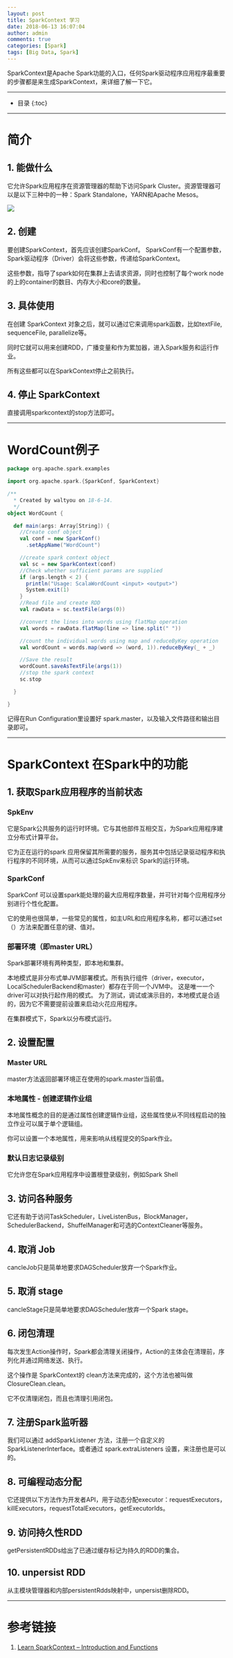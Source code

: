 ```yaml
---
layout: post
title: SparkContext 学习
date: 2018-06-13 16:07:04
author: admin
comments: true
categories: [Spark]
tags: [Big Data, Spark]
---
```


SparkContext是Apache Spark功能的入口，任何Spark驱动程序应用程序最重要的步骤都是来生成SparkContext，来详细了解一下它。

<!-- more -->
---



* 目录
{:toc}
---

# 简介

## 1. 能做什么

它允许Spark应用程序在资源管理器的帮助下访问Spark Cluster。资源管理器可以是以下三种中的一种：Spark Standalone，YARN和Apache Mesos。

[![](/images/posts/SparkContext-Apache-Spark.jpg)](/images/posts/SparkContext-Apache-Spark.jpg)

## 2. 创建

要创建SparkContext，首先应该创建SparkConf。 SparkConf有一个配置参数，Spark驱动程序（Driver）会将这些参数，传递给SparkContext。

这些参数，指导了spark如何在集群上去请求资源，同时也控制了每个work node的上的container的数目、内存大小和core的数量。

## 3. 具体使用

在创建 SparkContext 对象之后，就可以通过它来调用spark函数，比如textFile, sequenceFile, parallelize等。

同时它就可以用来创建RDD，广播变量和作为累加器，进入Spark服务和运行作业。

所有这些都可以在SparkContext停止之前执行。

## 4. 停止 SparkContext

直接调用sparkcontext的stop方法即可。

---

# WordCount例子

```scala
package org.apache.spark.examples

import org.apache.spark.{SparkConf, SparkContext}

/**
  * Created by waltyou on 18-6-14.
  */
object WordCount {

  def main(args: Array[String]) {
    //Create conf object
    val conf = new SparkConf()
      .setAppName("WordCount")

    //create spark context object
    val sc = new SparkContext(conf)
    //Check whether sufficient params are supplied
    if (args.length < 2) {
      println("Usage: ScalaWordCount <input> <output>")
      System.exit(1)
    }
    //Read file and create RDD
    val rawData = sc.textFile(args(0))

    //convert the lines into words using flatMap operation
    val words = rawData.flatMap(line => line.split(" "))

    //count the individual words using map and reduceByKey operation
    val wordCount = words.map(word => (word, 1)).reduceByKey(_ + _)

    //Save the result
    wordCount.saveAsTextFile(args(1))
    //stop the spark context
    sc.stop

  }

}

```

记得在Run Configuration里设置好 spark.master，以及输入文件路径和输出目录即可。

---

# SparkContext 在Spark中的功能

## 1. 获取Spark应用程序的当前状态

### SpkEnv

它是Spark公共服务的运行时环境。它与其他部件互相交互，为Spark应用程序建立分布式计算平台。

它为正在运行的spark 应用保留其所需要的服务，服务其中包括记录驱动程序和执行程序的不同环境，从而可以通过SpkEnv来标识 Spark的运行环境。

### SparkConf

SparkConf 可以设置spark能处理的最大应用程序数量，并可针对每个应用程序分别进行个性化配置。

它的使用也很简单，一些常见的属性，如主URL和应用程序名称，都可以通过set（）方法来配置任意的键、值对。

### 部署环境（即master URL）

Spark部署环境有两种类型，即本地和集群。

本地模式是非分布式单JVM部署模式。所有执行组件（driver，executor，LocalSchedulerBackend和master）都存在于同一个JVM中。
这是唯一一个driver可以对执行起作用的模式。
为了测试，调试或演示目的，本地模式是合适的，因为它不需要提前设置来启动火花应用程序。

在集群模式下，Spark以分布模式运行。

## 2. 设置配置

### Master URL

master方法返回部署环境正在使用的spark.master当前值。

### 本地属性 - 创建逻辑作业组

本地属性概念的目的是通过属性创建逻辑作业组，这些属性使从不同线程启动的独立作业可以属于单个逻辑组。

你可以设置一个本地属性，用来影响从线程提交的Spark作业。

### 默认日志记录级别

它允许您在Spark应用程序中设置根登录级别，例如Spark Shell

## 3. 访问各种服务

它还有助于访问TaskScheduler，LiveListenBus，BlockManager，SchedulerBackend，ShuffelManager和可选的ContextCleaner等服务。

## 4. 取消 Job

cancleJob只是简单地要求DAGScheduler放弃一个Spark作业。

## 5. 取消 stage

cancleStage只是简单地要求DAGScheduler放弃一个Spark stage。

## 6. 闭包清理

每次发生Action操作时，Spark都会清理关闭操作，Action的主体会在清理前，序列化并通过网络发送、执行。

这个操作是 SparkContext的 clean方法来完成的，这个方法也被叫做 ClosureClean.clean。

它不仅清理闭包，而且也清理引用闭包。

## 7. 注册Spark监听器

我们可以通过 addSparkListener 方法，注册一个自定义的 SparkListenerInterface。或者通过 spark.extraListeners 设置，来注册也是可以的。

## 8. 可编程动态分配

它还提供以下方法作为开发者API，用于动态分配executor：requestExecutors，killExecutors，requestTotalExecutors，getExecutorIds。

## 9. 访问持久性RDD

getPersistentRDDs给出了已通过缓存标记为持久的RDD的集合。

## 10. unpersist RDD

从主模块管理器和内部persistentRdds映射中，unpersist删除RDD。


---

# 参考链接
1. [Learn SparkContext – Introduction and Functions](https://data-flair.training/blogs/learn-apache-spark-sparkcontext/)
